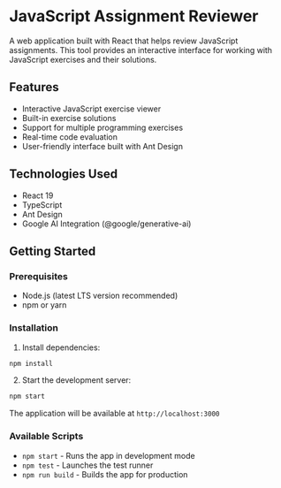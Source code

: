 # JavaScript Assignment Reviewer

A web application built with React that helps review JavaScript assignments. This tool provides an interactive interface for working with JavaScript exercises and their solutions.

## Features

- Interactive JavaScript exercise viewer
- Built-in exercise solutions
- Support for multiple programming exercises
- Real-time code evaluation
- User-friendly interface built with Ant Design

## Technologies Used

- React 19
- TypeScript
- Ant Design
- Google AI Integration (@google/generative-ai)

## Getting Started

### Prerequisites

- Node.js (latest LTS version recommended)
- npm or yarn

### Installation

1. Install dependencies:

```bash
npm install
```

2. Start the development server:

```bash
npm start
```

The application will be available at `http://localhost:3000`

### Available Scripts

- `npm start` - Runs the app in development mode
- `npm test` - Launches the test runner
- `npm run build` - Builds the app for production
